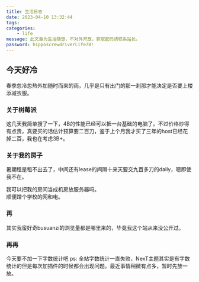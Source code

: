 ```yaml
---
title: 生活日志
date: 2023-04-10 13:32:44
tags:
categories:
    - life
message: 此文章为生活随想，不对外开放，获取密码请联系站长。
password: hipposcrewdriverLife78!
---
```

## 今天好冷

春季忽冷忽热外加随时而来的雨，几乎是只有出门的那一刹那才能决定是否要上楼添减衣服。

### 关于树莓派

这几天我简单搜了一下，4B的性能已经可以抵一台基础的电脑了。不过价格炒得有点贵，真要买的话估计预算要二百刀，鉴于上个月我才买了三年的host已经花掉二百，我也在考虑3B+。

### 关于我的房子

暑期租是租不出去了，中间还有lease的间隔十来天要交九百多刀的daily，嗯即使我不在。

我可以把我的房间当成机房放服务器吗。  
顺便蹭个学校的网和电。

### 再

其实我蛮好奇busuanzi的浏览量都是哪里来的，毕竟我这个站从来没公开过。

### 再再

今天要不加一下字数统计吧
ps: 全站字数统计一直失败，NexT主题其实是有字数统计的但是每次加插件的时候都会出现问题。最近事情稍微有点多，暂时先放一放。
